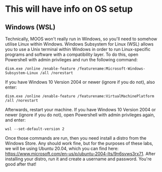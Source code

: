
# This will have info on OS setup

## Windows (WSL)
Technically, MOOS won't really run in Windows, so you'll need to somehow utilise Linux within Windows.  Windows Subsystem for Linux (WSL) allows you to use a Unix terminal within Windows in order to run Linux-specific programs and software with a compatibility layer. To do this, open Powershell with admin privileges and run the following command:

    dism.exe /online /enable-feature /featurename:Microsoft-Windows-Subsystem-Linux /all /norestart

If you have Windows 10 Version 2004 or newer (ignore if you do not), also enter:

    dism.exe /online /enable-feature /featurename:VirtualMachinePlatform /all /norestart 

Afterwards, restart your machine. If you have Windows 10 Version 2004 or newer (ignore if you do not), open Powershell with admin privileges again, and enter:

    wsl --set-default-version 2

Once those commands are run, then you need install a distro from the Windows Store. Any should work fine, but for the purposes of these labs, we will be using Ubuntu 20.04, which you can find here: https://www.microsoft.com/en-us/p/ubuntu-2004-lts/9n6svws3rx71. After installing your distro, run it and create a username and password. You're good after that!
